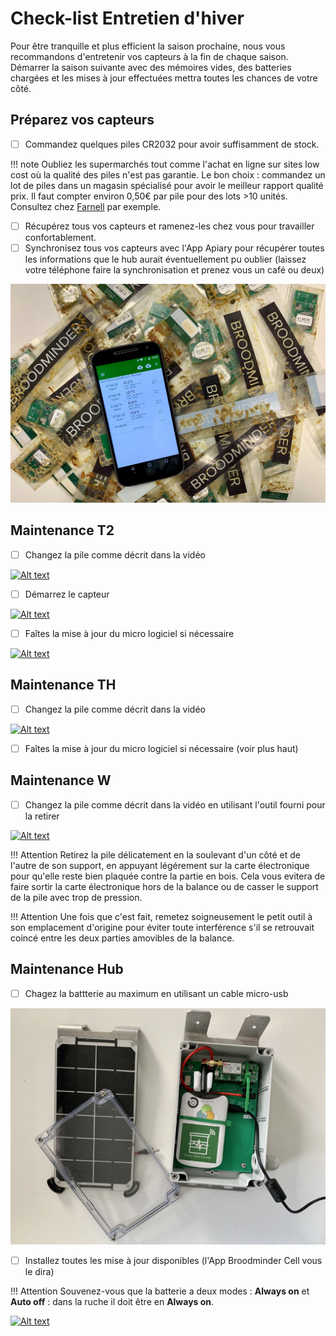 # Check-list Entretien d'hiver

Pour être tranquille et plus efficient la saison prochaine, nous vous recommandons d'entretenir vos capteurs à la fin de chaque saison.
Démarrer la saison suivante avec des mémoires vides, des batteries chargées et les mises à jour effectuées mettra toutes les chances de votre côté. 



## Préparez vos capteurs


- [ ] Commandez quelques piles CR2032 pour avoir suffisamment de stock.

!!! note 
    Oubliez les supermarchés tout comme l'achat en ligne sur sites low cost où la qualité des piles n'est pas garantie. 
    Le bon choix : commandez un lot de piles dans un magasin spécialisé pour avoir le meilleur rapport qualité prix. Il faut compter environ 0,50€ par pile pour des lots >10 unités.
    Consultez chez [Farnell](https://fr.farnell.com/renata/cr-2032-mfr-1bl/pile-bouton-3v/dp/1823479?st=cr2032) par exemple.   


- [ ] Récupérez tous vos capteurs et ramenez-les chez vous pour travailler confortablement.
- [ ] Synchronisez tous vos capteurs avec l'App Apiary pour récupérer toutes les informations que le hub aurait éventuellement pu oublier (laissez votre téléphone faire la synchronisation et prenez vous un café ou deux)

![Image sans style](./images/winter/sync.jpg)


## Maintenance T2

- [ ] Changez la pile comme décrit dans la vidéo

[![Alt text](https://img.youtube.com/vi/alaZtXpn-g4/0.jpg)](https://www.youtube.com/watch?v=alaZtXpn-g4)


- [ ] Démarrez le capteur

[![Alt text](https://img.youtube.com/vi/xOa4Pd5B9Zk/0.jpg)](https://www.youtube.com/watch?v=xOa4Pd5B9Zk)


- [ ] Faîtes la mise à jour du micro logiciel si nécessaire

[![Alt text](https://img.youtube.com/vi/zK4vYvpur1E/0.jpg)](https://www.youtube.com/watch?v=zK4vYvpur1E)




## Maintenance TH

- [ ] Changez la pile comme décrit dans la vidéo

[![Alt text](https://img.youtube.com/vi/tJTuL12vjps/0.jpg)](https://www.youtube.com/watch?v=tJTuL12vjps)


-  [ ] Faîtes la mise à jour du micro logiciel si nécessaire (voir plus haut)



## Maintenance W

- [ ] Changez la pile comme décrit dans la vidéo en utilisant l'outil fourni pour la retirer

[![Alt text](https://img.youtube.com/vi/UBwJP61q2o4/0.jpg)](https://www.youtube.com/watch?v=UBwJP61q2o4)


!!! Attention
    Retirez la pile délicatement en la soulevant d'un côté et de l'autre de son support, en appuyant légérement sur la carte électronique pour qu'elle reste bien plaquée contre la partie en bois. Cela vous evitera de faire sortir la carte électronique hors de la balance ou de casser le support de la pile avec trop de pression.

!!! Attention
    Une fois que c'est fait, remetez soigneusement le petit outil à son emplacement d'origine pour éviter toute interférence s'il se retrouvait coincé entre les deux parties amovibles de la balance. 

## Maintenance Hub

- [ ] Chagez la battterie au maximum en utilisant un cable micro-usb

![Image sans style](./images/winter/hub.jpg)


- [ ] Installez toutes les mise à jour disponibles (l'App Broodminder Cell vous le dira)


!!! Attention
    Souvenez-vous que la batterie a deux modes : **Always on** et **Auto off** : dans la ruche il doit être en **Always on**.

[![Alt text](https://img.youtube.com/vi/geVp0FDxm3U/0.jpg)](https://www.youtube.com/watch?v=geVp0FDxm3U)




